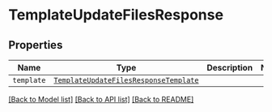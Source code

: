 # TemplateUpdateFilesResponse



## Properties
Name | Type | Description | Notes
------------ | ------------- | ------------- | -------------
| `template` | [```TemplateUpdateFilesResponseTemplate```](TemplateUpdateFilesResponseTemplate.md) |    |  |

[[Back to Model list]](../README.md#documentation-for-models) [[Back to API list]](../README.md#documentation-for-api-endpoints) [[Back to README]](../README.md)

